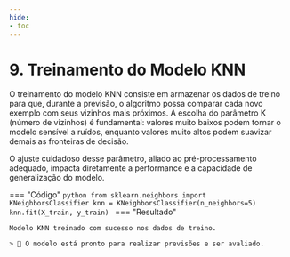 ```yaml
---
hide:
- toc
---
```


# 9. Treinamento do Modelo KNN


O treinamento do modelo KNN consiste em armazenar os dados de treino para que, durante a previsão, o algoritmo possa comparar cada novo exemplo com seus vizinhos mais próximos. A escolha do parâmetro K (número de vizinhos) é fundamental: valores muito baixos podem tornar o modelo sensível a ruídos, enquanto valores muito altos podem suavizar demais as fronteiras de decisão.

O ajuste cuidadoso desse parâmetro, aliado ao pré-processamento adequado, impacta diretamente a performance e a capacidade de generalização do modelo.

=== "Código"
    ```python
    from sklearn.neighbors import KNeighborsClassifier
    knn = KNeighborsClassifier(n_neighbors=5)
    knn.fit(X_train, y_train)
    ```
=== "Resultado"

    Modelo KNN treinado com sucesso nos dados de treino.

    > 🤖 O modelo está pronto para realizar previsões e ser avaliado.
